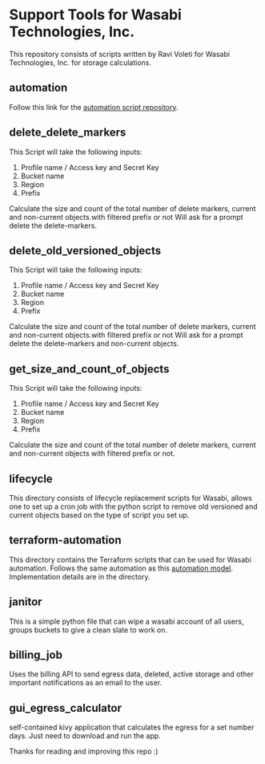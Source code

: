 # Support Tools  for Wasabi Technologies, Inc.

This repository consists of scripts written by Ravi Voleti for Wasabi Technologies, Inc. for storage calculations.

automation
--

Follow this link for the [automation script repository](https://github.com/xelese/Wasabi-Automation).

delete_delete_markers
--
This Script will take the following inputs:

1. Profile name / Access key and Secret Key
2. Bucket name
3. Region
4. Prefix

Calculate the size and count of the total number of delete markers, current and non-current objects.with filtered prefix
or not Will ask for a prompt delete the delete-markers.

delete_old_versioned_objects
--
This Script will take the following inputs:

1. Profile name / Access key and Secret Key
2. Bucket name
3. Region
4. Prefix

Calculate the size and count of the total number of delete markers, current and non-current objects.with filtered prefix
or not Will ask for a prompt delete the delete-markers and non-current objects.

get_size_and_count_of_objects
--
This Script will take the following inputs:

1. Profile name / Access key and Secret Key
2. Bucket name
3. Region
4. Prefix

Calculate the size and count of the total number of delete markers, current and non-current objects with filtered prefix
or not.

lifecycle
--
This directory consists of lifecycle replacement scripts for Wasabi, allows one to set up a cron job with the python
script to remove old versioned and current objects based on the type of script you set up.

terraform-automation
--
This directory contains the Terraform scripts that can be used for Wasabi automation. Follows the same automation as
this [automation model](https://github.com/xelese/Wasabi-Automation). Implementation details are in the directory.

janitor
--
This is a simple python file that can wipe a wasabi account of all users, groups buckets to give a clean slate to work
on.

billing_job
--
Uses the billing API to send egress data, deleted, active storage and other important notifications as an email to the
user.

gui_egress_calculator
--
self-contained kivy application that calculates the egress for a set number days. Just need to download and run the app.


Thanks for reading and improving this repo :)